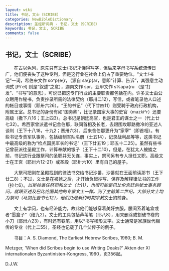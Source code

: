 ```yaml
---
layout: wiki
title: 书记，文士（SCRIBE）
categories: NewBibleDictionary
description: 圣经新词典 - 书记，文士（SCRIBE）
keywords: 书记，文士, SCRIBE
comments: false
---
```


## 书记，文士（SCRIBE）

　　在古以色列，原先只有文士/书记才懂得写字，但后来字母书写系统流传日广，他们便丧失了这种专利，但是这行业在社会上仍占了重要地位。“文士/书记”一词，希伯来文作 so^p{e{r，（源自 sa{p{ar，意即“计算、告诉”，其强意主动词式 [Pi`el] 则是“叙述”之意），迦南文作 spr，亚甲文作 s%apa{ru （是“打发”、“书写”的意思），可说已把这专门行业的主要职责都包括在内。许多文士由公众聘用作秘书，负责抄录所需的法律契约（耶卅二12），写信，或者笔录他人口述的帐目或事情（耶卅六26）。“王的书记”（代下廿四11）则受聘于政府行政机构，附属王室。总书记的身份有如“国务卿”，比记录国家大事的史官（mazki^r）还要高级（撒下八16；王上四3）。总书记是朝廷高官，也是君王的谋士之一（代上廿七32）。希西家曾派遣书记舍伯那，联同首相及长老，去跟围攻耶路撒冷的亚述人谈判（王下十八18，十九2；赛卅六3），后来舍伯那更升为“家宰”（即首相）。有些书记专责军队事务，包括编制军队名册（士五14），记录战利品等等，这类书记中最高级的称为“检点国民军长的书记”（王下廿五19；耶五十二25）。虽然有些书记曾获派往圣殿工作，计算奉献的银子（王下十二10），但是，在犹太人被掳之前，书记这行业跟祭司的圣职并无关连，事实上，祭司另有专人担任文职。高级文士在王宫（耶卅六12-21）或圣殿（耶卅六10）里有自己的屋子。

　　大祭司把刚在圣殿找到的律法书交给书记沙番，沙番就在王面前读那书（王下廿二8）；不过，文士是在被掳之后，才开始负起抄写、保存及解释律法书的工作（拉七6）。*以斯拉兼任祭司和文士（七11），也很可能是巴比伦宫廷的犹太事务顾问，就跟亚述及巴比伦国其他的专家文士一样。到了主前第二世纪，大部分文士均为祭司（马加比壹书七12），他们乃是新约时期宗教*文士的前身。

　　文士有学问，也有经济能力，故此他们能够穿着美好衣服，腰间系着笔盒或者“墨盒子”（结九2）。文士的工具包括芦苇笔（耶八8），用来删涂或割破书卷的小刀（耶卅六23），有时还有铁笔，用以*书写楔形文字。文士通常是家族世代相传的专业（代上二55），圣经也记载了几个父传子的例子。

　　书目：A. S. Diamond, The Earliest Hebrew Scribes, 1960; B. M.

Metzger, 'When did Scribes begin to use Writing Deaks?' Akten der XI internationalen Byzantinisten-Kongress, 1960，页356起。

D.J.W.








